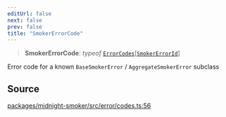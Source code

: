 ```yaml
---
editUrl: false
next: false
prev: false
title: "SmokerErrorCode"
---
```


> **SmokerErrorCode**: *typeof* [`ErrorCodes`](/api/midnight-smoker/midnight-smoker/errors/variables/errorcodes/)\[[`SmokerErrorId`](/api/midnight-smoker/midnight-smoker/errors/type-aliases/smokererrorid/)\]

Error code for a known `BaseSmokerError` / `AggregateSmokerError` subclass

## Source

[packages/midnight-smoker/src/error/codes.ts:56](https://github.com/boneskull/midnight-smoker/blob/417858b/packages/midnight-smoker/src/error/codes.ts#L56)
